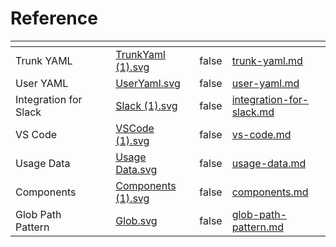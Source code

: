 # Reference

<table data-column-title-hidden data-view="cards"><thead><tr><th></th><th data-hidden></th><th data-hidden></th><th data-hidden data-card-cover data-type="files"></th><th data-hidden data-type="checkbox"></th><th data-hidden data-card-target data-type="content-ref"></th></tr></thead><tbody><tr><td>Trunk YAML</td><td></td><td></td><td><a href="../.gitbook/assets/TrunkYaml (1).svg">TrunkYaml (1).svg</a></td><td>false</td><td><a href="trunk-yaml.md">trunk-yaml.md</a></td></tr><tr><td>User YAML</td><td></td><td></td><td><a href="../.gitbook/assets/UserYaml.svg">UserYaml.svg</a></td><td>false</td><td><a href="user-yaml.md">user-yaml.md</a></td></tr><tr><td>Integration for Slack</td><td></td><td></td><td><a href="../.gitbook/assets/Slack (1).svg">Slack (1).svg</a></td><td>false</td><td><a href="integration-for-slack.md">integration-for-slack.md</a></td></tr><tr><td>VS Code</td><td></td><td></td><td><a href="../.gitbook/assets/VSCode (1).svg">VSCode (1).svg</a></td><td>false</td><td><a href="vs-code.md">vs-code.md</a></td></tr><tr><td>Usage Data</td><td></td><td></td><td><a href="../.gitbook/assets/Usage Data.svg">Usage Data.svg</a></td><td>false</td><td><a href="usage-data.md">usage-data.md</a></td></tr><tr><td>Components</td><td></td><td></td><td><a href="../.gitbook/assets/Components (1).svg">Components (1).svg</a></td><td>false</td><td><a href="components.md">components.md</a></td></tr><tr><td>Glob Path Pattern</td><td></td><td></td><td><a href="../.gitbook/assets/Glob.svg">Glob.svg</a></td><td>false</td><td><a href="glob-path-pattern.md">glob-path-pattern.md</a></td></tr></tbody></table>
